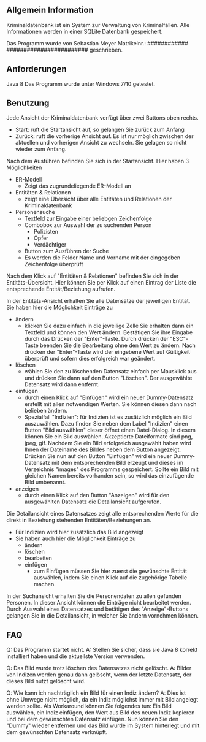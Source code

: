 Allgemein Information
-------------------------------
Kriminaldatenbank ist ein System zur Verwaltung von Kriminalfällen.
Alle Informationen werden in einer SQLite Datenbank gespeichert.

Das Programm wurde von
	Sebastian Meyer
	Matrikelnr.: ############
	########################
geschrieben.

Anforderungen
-------------------------------
Java 8
Das Programm wurde unter Windows 7/10 getestet.


Benutzung
-------------------------------
Jede Ansicht der Kriminaldatenbank verfügt über zwei Buttons oben rechts.
- Start: ruft die Startansicht auf, so gelangen Sie zurück zum Anfang
- Zurück: ruft die vorherige Ansicht auf. Es ist nur möglich zwischen der
          aktuellen und vorherigen Ansicht zu wechseln. Sie gelagen so nicht
          wieder zum Anfang.

Nach dem Ausführen befinden Sie sich in der Startansicht.
Hier haben 3 Möglichkeiten
- ER-Modell
	- Zeigt das zugrundeliegende ER-Modell an
- Entitäten & Relationen
	- zeigt eine Übersicht über alle Entitäten und Relationen der Kriminaldatenbank
- Personensuche
	- Textfeld zur Eingabe einer beliebgen Zeichenfolge
	- Combobox zur Auswahl der zu suchenden Person
		- Polizisten
		- Opfer
		- Verdächtiger
	- Button zum Ausführen der Suche
	- Es werden die Felder Name und Vorname mit der eingegeben Zeichenfolge überprüft

Nach dem Klick auf "Entitäten & Relationen" befinden Sie sich in der Entitäts-Übersicht.
Hier können Sie per Klick auf einen Eintrag der Liste die entsprechende Entität/Beziehung
aufrufen.

In der Entitäts-Ansicht erhalten Sie alle Datensätze der jeweiligen Entität.
Sie haben hier die Möglichkeit Einträge zu
- ändern
	- klicken Sie dazu einfach in die jeweilige Zelle Sie erhalten dann ein Textfeld und können
    den Wert ändern. Bestätigen Sie ihre Eingabe durch das Drücken der "Enter"-Taste. Durch 
    drücken der "ESC"-Taste beenden Sie die Bearbeitung ohne den Wert zu ändern. Nach drücken
    der "Enter"-Taste wird der eingebene Wert auf Gültigkeit überprüft und sofern dies erfolgreich
    war geändert.
- löschen
	- wählen Sie den zu löschenden Datensatz einfach per Mausklick aus und drücken Sie dann auf den 
    Button "Löschen". Der ausgewählte Datensatz wird dann entfernt.
- einfügen
	- durch einen Klick auf "Einfügen" wird ein neuer Dummy-Datensatz erstellt mit allen notwendigen
    Werten. Sie können diesen dann nach belieben ändern.
	- Spezialfall "Indizien": für Indizien ist es zusätzlich möglich ein Bild auszuwählen. Dazu finden
    Sie neben dem Label "Indizien" einen Button "Bild auswählen" dieser öffnet einen Datei-Dialog. In
    diesem können Sie ein Bild auswählen. Akzeptierte Dateiformate sind png, jpeg, gif. Nachdem Sie ein
    Bild erfolgreich ausgewählt haben wird Ihnen der Dateiname des Bildes neben dem Button angezeigt.
    Drücken Sie nun auf den Button "Einfügen" wird ein neuer Dummy-Datensatz mit dem entsprechenden Bild
    erzeugt und dieses im Verzeichnis "images" des Programms gespeichert. Sollte ein Bild mit gleichen
    Namen bereits vorhanden sein, so wird das einzufügende Bild umbenannt.
- anzeigen
	- durch einen Klick auf den Button "Anzeigen" wird für den ausgewählten Datensatz die Detailansicht aufgerufen.

Die Detailansicht eines Datensatzes zeigt alle entsprechenden Werte für die direkt in Beziehung stehenden
Entitäten/Beziehungen an.
- Für Indizien wird hier zusätzlich das Bild angezeigt
- Sie haben auch hier die Möglichkeit Einträge zu
	- ändern
	- löschen
	- bearbeiten
	- einfügen
		- zum Einfügen müssen Sie hier zuerst die gewünschte Entität auswählen, indem Sie einen Klick auf die
      zugehörige Tabelle machen.

In der Suchansicht erhalten Sie die Personendaten zu allen gefunden Personen. In dieser Ansicht können die
Einträge nicht bearbeitet werden. Durch Auswahl eines Datensatzes und betätigen des "Anzeige"-Buttons
gelangen Sie in die Detailansicht, in welcher Sie ändern vornehmen können.


FAQ
-------------------------------
Q: Das Programm startet nicht.
A: Stellen Sie sicher, dass sie Java 8 korrekt installiert haben und die aktuellste Version verwenden.

Q: Das Bild wurde trotz löschen des Datensatzes nicht gelöscht.
A: Bilder von Indizen werden genau dann gelöscht, wenn der letzte Datensatz, der dieses Bild nutzt gelöscht wird.

Q: Wie kann ich nachträglich ein Bild für einen Indiz ändern?
A: Dies ist ohne Umwege nicht möglich, da ein Indiz möglichst immer mit Bild angelegt werden sollte. Als Workaround
   können Sie folgendes tun: Ein Bild auswählen, ein Indiz einfügen, den Wert aus Bild des neuen Indiz kopieren und
   bei dem gewünschten Datensatz einfügen. Nun können Sie den "Dummy" wieder entfernen und das Bild wurde im System
   hinterlegt und mit dem gewünschten Datensatz verknüpft.
